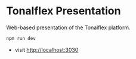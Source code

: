 # Tonalflex Presentation

Web-based presentation of the Tonalflex platform.

```sh
npm run dev
```

- visit <http://localhost:3030>
